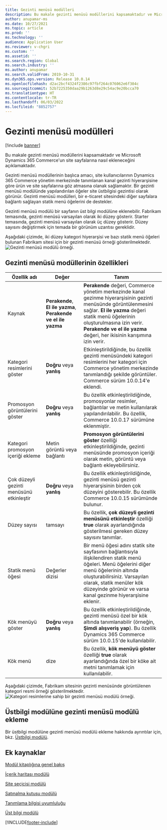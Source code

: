 ```yaml
---
title: Gezinti menüsü modülleri
description: Bu makale gezinti menüsü modüllerini kapsamaktadır ve Microsoft Dynamics 365 Commerce'un site sayfalarına nasıl ekleneceğini açıklamaktadır.
author: anupamar-ms
ms.date: 10/27/2021
ms.topic: article
ms.prod: ''
ms.technology: ''
audience: Application User
ms.reviewer: v-chgri
ms.custom: ''
ms.assetid: ''
ms.search.region: Global
ms.search.industry: ''
ms.author: anupamar
ms.search.validFrom: 2019-10-31
ms.dyn365.ops.version: Release 10.0.14
ms.openlocfilehash: d2ac2bcf4324f2386c97fbf264c076062e6f304c
ms.sourcegitcommit: 52b7225350daa29b1263d8e29c54ac9e20bcca70
ms.translationtype: HT
ms.contentlocale: tr-TR
ms.lasthandoff: 06/03/2022
ms.locfileid: "8852757"
---
```

# <a name="navigation-menu-module"></a>Gezinti menüsü modülleri

[!include [banner](includes/banner.md)]

Bu makale gezinti menüsü modüllerini kapsamaktadır ve Microsoft Dynamics 365 Commerce'un site sayfalarına nasıl ekleneceğini açıklamaktadır.

Gezinti menüsü modüllerinin başlıca amacı, site kullanıcılarının Dynamics 365 Commerce yönetim merkezinde tanımlanan kanal gezinti hiyerarşisine göre ürün ve site sayfalarına göz atmasına olanak sağlamaktır. Bir gezinti menüsü modülünde yapılandırılan öğeler site üstbilgisi gezintisi olarak görünür. Gezinti menüsü modülleri, bir e-ticaret sitesindeki diğer sayfalara bağlantı sağlayan statik menü öğelerini de destekler.

Gezinti menüsü modülü bir sayfanın üst bilgi modülüne eklenebilir. Fabrikam temasında, gezinti menüsü varsayılan olarak iki düzey gösterir. Starter temasında, gezinti menüsü varsayılan olarak üç düzey gösterir. Düzey sayısını değiştirmek için temada bir görünüm uzantısı gereklidir.

Aşağıdaki çizimde, iki düzey kategori hiyerarşisi ve bazı statik menü öğeleri bulunan Fabrikam sitesi için bir gezinti menüsü örneği gösterilmektedir.
![Gezinti menüsü modülü örneği.](./media/ecommerce-header.png)

## <a name="navigation-menu-module-properties"></a>Gezinti menüsü modüllerinin özellikleri

| Özellik adı             | Değer                 | Tanım |
|---------------------------|-----------------------|-------------|
| Kaynak                  | **Perakende**, **El ile yazma**, **Perakende ve el ile yazma** | **Perakende** değeri, Commerce yönetim merkezinde kanal gezinme hiyerarşisinin gezinti menüsünde görüntülenmesini sağlar. **El ile yazma** değeri statik menü öğelerinin oluşturulmasına izin verir. **Perakende ve el ile yazma** değeri, her ikisinin karışımına izin verir. |
| Kategori resimlerini göster | **Doğru** veya **yanlış**    | Etkinleştirildiğinde, bu özellik gezinti menüsündeki kategori resimlerini her kategori için Commerce yönetim merkezinde tanımlandığı şekilde görüntüler. Commerce sürüm 10.0.14'e eklendi. |
| Promosyon görüntülerini göster | **Doğru** veya **yanlış** | Bu özellik etkinleştirildiğinde, promosyonlar resimler, bağlantılar ve metin kullanılarak yapılandırılabilir. Bu özellik, Commerce 10.0.17 sürümüne eklenmiştir. |
|Kategori promosyon içeriği ekleme | Metin görüntü veya bağlantı | **Promosyon görüntülerini göster** özelliği etkinleştirildiğinde, gezinti menüsünde promosyon içeriği olarak metin, görüntü veya bağlantı ekleyebilirsiniz. |
| Çok düzeyli gezinti menüsünü etkinleştir | **Doğru** veya **yanlış** | Bu özellik etkinleştirildiğinde, gezinti menüsü gezinti hiyerarşisinin birden çok düzeyini gösterebilir. Bu özellik Commerce 10.0.15 sürümünde bulunur. |
| Düzey sayısı | tamsayı | Bu özellik, **çok düzeyli gezinti menüsünü etkinleştir** özelliği **true** olarak ayarlandığında gösterilmesi gereken düzey sayısını tanımlar. |
| Statik menü öğesi| Değerler dizisi| Bir menü öğesi adını statik site sayfasının bağlantısıyla ilişkilendiren statik menü öğeleri. Menü öğelerini diğer menü öğelerinin altında oluşturabilirsiniz. Varsayılan olarak, statik menüler kök düzeyinde görünür ve varsa kanal gezinme hiyerarşisine eklenir. |
| Kök menüyü göster | **Doğru** veya **yanlış** | Bu özellik etkinleştirildiğinde, gezinti menüsü özel bir kök altında tanımlanabilir (örneğin, **Şimdi alışveriş yap**). Bu özellik Dynamics 365 Commerce sürüm 10.0.15'de kullanılabilir. |
| Kök menü | dize | Bu özellik, **kök menüyü göster** özelliği **true** olarak ayarlandığında özel bir köke ait metni tanımlamak için kullanılabilir. |

Aşağıdaki çizimde, Fabrikam sitesinin gezinti menüsünde görüntülenen kategori resmi örneği gösterilmektedir.
![Kategori resimlerine sahip bir gezinti menüsü modülü örneği.](./media/ecommerce-categoryimages.PNG)

## <a name="add-a-navigation-menu-module-to-a-header-module"></a>Üstbilgi modülüne gezinti menüsü modülü ekleme

Bir üstbilgi modülüne gezinti menüsü modülü ekleme hakkında ayrıntılar için, bkz. [Üstbilgi modülü](author-header-module.md).

## <a name="additional-resources"></a>Ek kaynaklar

[Modül kitaplığına genel bakış](starter-kit-overview.md)

[İçerik haritası modülü](add-breadcrumb.md)

[Site seçicisi modülü](site-selector.md)

[Satınalma kutusu modülü](add-buy-box.md)

[Tanımlama bilgisi uyumluluğu](cookie-compliance.md)

[Üst bilgi modülü](author-header-module.md)


[!INCLUDE[footer-include](../includes/footer-banner.md)]
